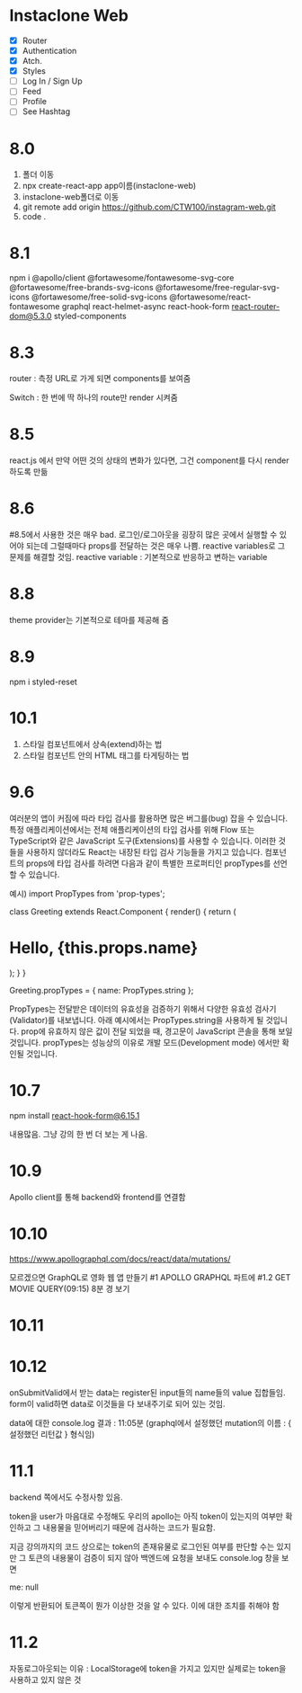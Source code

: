 # Instaclone Web

- [x] Router
- [x] Authentication
- [x] Atch.
- [x] Styles
- [ ] Log In / Sign Up
- [ ] Feed
- [ ] Profile
- [ ] See Hashtag

# 8.0

1. 폴더 이동
2. npx create-react-app app이름(instaclone-web)
3. instaclone-web폴더로 이동
4. git remote add origin https://github.com/CTW100/instagram-web.git
5. code .

# 8.1

npm i @apollo/client @fortawesome/fontawesome-svg-core @fortawesome/free-brands-svg-icons @fortawesome/free-regular-svg-icons @fortawesome/free-solid-svg-icons @fortawesome/react-fontawesome graphql react-helmet-async react-hook-form react-router-dom@5.3.0 styled-components

# 8.3

router : 측정 URL로 가게 되면 components를 보여줌

Switch : 한 번에 딱 하나의 route만 render 시켜줌

# 8.5

react.js 에서 만약 어떤 것의 상태의 변화가 있다면, 그건 component를 다시 render하도록 만듦

# 8.6

#8.5에서 사용한 것은 매우 bad. 로그인/로그아웃을 굉장히 많은 곳에서 실행할 수 있어야 되는데 그럴때마다 props를 전달하는 것은 매우 나쁨. reactive variables로 그 문제를 해결할 것임.
reactive variable : 기본적으로 반응하고 변하는 variable

# 8.8

theme provider는 기본적으로 테마를 제공해 줌

# 8.9

npm i styled-reset

# 10.1

1. 스타일 컴포넌트에서 상속(extend)하는 법
2. 스타일 컴포넌트 안의 HTML 태그를 타게팅하는 법

# 9.6

여러분의 앱이 커짐에 따라 타입 검사를 활용하면 많은 버그를(bug) 잡을 수 있습니다. 특정 애플리케이션에서는 전체 애플리케이션의 타입 검사를 위해 Flow 또는 TypeScript와 같은 JavaScript 도구(Extensions)를 사용할 수 있습니다. 이러한 것들을 사용하지 않더라도 React는 내장된 타입 검사 기능들을 가지고 있습니다. 컴포넌트의 props에 타입 검사를 하려면 다음과 같이 특별한 프로퍼티인 propTypes를 선언할 수 있습니다.

예시)
import PropTypes from 'prop-types';

class Greeting extends React.Component {
render() {
return (

<h1>Hello, {this.props.name}</h1>
);
}
}

Greeting.propTypes = {
name: PropTypes.string
};

PropTypes는 전달받은 데이터의 유효성을 검증하기 위해서 다양한 유효성 검사기(Validator)를 내보냅니다. 아래 예시에서는 PropTypes.string을 사용하게 될 것입니다. prop에 유효하지 않은 값이 전달 되었을 때, 경고문이 JavaScript 콘솔을 통해 보일 것입니다. propTypes는 성능상의 이유로 개발 모드(Development mode) 에서만 확인될 것입니다.

# 10.7

npm install react-hook-form@6.15.1

내용많음. 그냥 강의 한 번 더 보는 게 나음.

# 10.9

Apollo client를 통해 backend와 frontend를 연결함

# 10.10

https://www.apollographql.com/docs/react/data/mutations/

모르겠으면 GraphQL로 영화 웹 앱 만들기 #1 APOLLO GRAPHQL 파트에 #1.2 GET MOVIE QUERY(09:15) 8분 경 보기

# 10.11

# 10.12

onSubmitValid에서 받는 data는 register된 input들의 name들의 value 집합들임.
form이 valid하면 data로 이것들을 다 보내주기로 되어 있는 것임.

data에 대한 console.log 결과 : 11:05분 (graphql에서 설정했던 mutation의 이름 : { 설정했던 리턴값 } 형식임)

# 11.1

backend 쪽에서도 수정사항 있음.

token을 user가 마음대로 수정해도 우리의 apollo는 아직 token이 있는지의 여부만 확인하고 그 내용물을 믿어버리기 때문에 검사하는 코드가 필요함.

지금 강의까지의 코드 상으로는 token의 존재유물로 로그인된 여부를 판단할 수는 있지만 그 토큰의 내용물이 검증이 되지 않아 백엔드에 요청을 보내도 console.log 창을 보면

me: null

이렇게 반환되어 토큰쪽이 뭔가 이상한 것을 알 수 있다. 이에 대한 조치를 취해야 함

# 11.2

자동로그아웃되는 이유 : LocalStorage에 token을 가지고 있지만 실제로는 token을 사용하고 있지 않은 것
